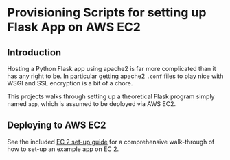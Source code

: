 # Provisioning Scripts for setting up Flask App on AWS EC2

## Introduction

Hosting a Python Flask app using apache2 is far more complicated than it
has any right to be. In particular getting apache2 `.conf` files to play nice with WSGI and
SSL encryption is a bit of a chore.

This projects walks through setting up a theoretical Flask program simply named `app`,
which is assumed to be deployed via AWS EC2.

## Deploying to AWS EC2

See the included [EC 2 set-up guide](ec2_setup.md) for a comprehensive walk-through
of how to set-up an example app on EC 2.
